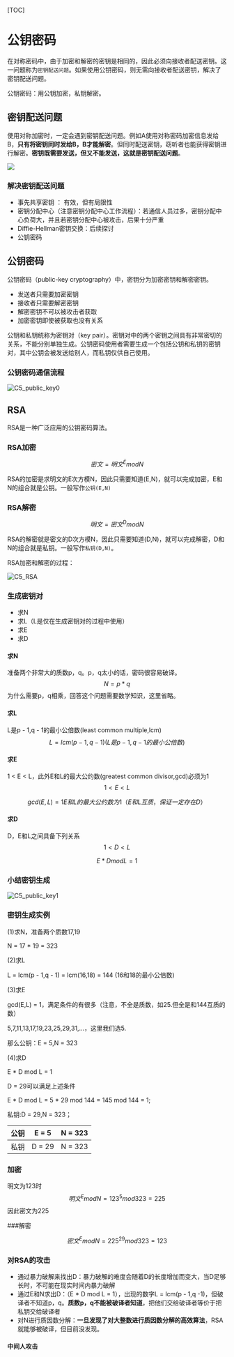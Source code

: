 [TOC]

# 公钥密码

在对称密码中，由于加密和解密的密钥是相同的，因此必须向接收者配送密钥。这一问题称为`密钥配送问题`。如果使用公钥密码，则无需向接收者配送密钥，解决了密钥配送问题。

公钥密码：用公钥加密，私钥解密。



## 密钥配送问题

使用对称加密时，一定会遇到密钥配送问题。例如A使用对称密码加密信息发给B，**只有将密钥同时发给B，B才能解密**。但同时配送密钥，窃听者也能获得密钥进行解密。**密钥既需要发送，但又不能发送，这就是密钥配送问题**。

![](image/C5_key_distrubution.png)

### 解决密钥配送问题

* 事先共享密钥 ： 有效，但有局限性
* 密钥分配中心（注意密钥分配中心工作流程）：若通信人员过多，密钥分配中心负荷大，并且若密钥分配中心被攻击，后果十分严重
* Diffie-Hellman密钥交换：后续探讨
* 公钥密码



## 公钥密码

公钥密码（public-key cryptography）中，密钥分为加密密钥和解密密钥。

* 发送者只需要加密密钥
* 接收者只需要解密密钥
* 解密密钥不可以被攻击者获取
* 加密密钥即使被获取也没有关系



公钥和私钥统称为密钥对（key pair）。密钥对中的两个密钥之间具有非常密切的关系，不能分别单独生成。公钥密码使用者需要生成一个包括公钥和私钥的密钥对，其中公钥会被发送给别人，而私钥仅供自己使用。



### 公钥密码通信流程

![C5_public_key0](image/C5_public_key0.png)



## RSA

RSA是一种广泛应用的公钥密码算法。



### RSA加密

$$
密文 = 明文^E mod N
$$

RSA的加密是求明文的E次方模N，因此只需要知道(E,N)，就可以完成加密，E和N的组合就是公钥。一般写作`公钥(E,N)`



### RSA解密

$$
明文 = 密文^D mod N
$$

RSA的解密就是密文的D次方模N，因此只需要知道(D,N)，就可以完成解密，D和N的组合就是私钥。一般写作`私钥(D,N)`。

RSA加密和解密的过程：

![C5_RSA](image/C5_RSA.png)





### 生成密钥对

* 求N
* 求L（L是仅在生成密钥对的过程中使用）
* 求E
* 求D

#### 求N

准备两个非常大的质数p，q。p，q太小的话，密码很容易破译。
$$
N = p * q
$$
为什么需要p，q相乘，回答这个问题需要数学知识，这里省略。



#### 求L

L是p - 1,q - 1的最小公倍数(least common multiple,lcm)
$$
L = lcm(p - 1,q - 1)   (L是p - 1,q - 1的最小公倍数)
$$


#### 求E

1 < E < L，此外E和L的最大公约数(greatest common divisor,gcd)必须为1
$$
1 < E < L
$$

$$
gcd(E,L) = 1      E和L的最大公约数为1（E和L互质，保证一定存在D）
$$



#### 求D

D，E和L之间具备下列关系
$$
1 < D < L
$$

$$
E * D mod L = 1
$$



### 小结密钥生成

![C5_public_key1](image/C5_public_key1.png)



### 密钥生成实例

(1)求N，准备两个质数17,19

N = 17 * 19 = 323

(2)求L

L = lcm(p - 1,q - 1) = lcm(16,18) = 144 (16和18的最小公倍数)

(3)求E

gcd(E,L) = 1，满足条件的有很多（注意，不全是质数，如25.但全是和144互质的数）

5,7,11,13,17,19,23,25,29,31,...，这里我们选5.

那么公钥：E = 5,N = 323

(4)求D

E * D mod L = 1

D = 29可以满足上述条件

E * D mod L = 5 * 29 mod 144 = 145 mod 144 = 1;

私钥:D = 29,N = 323；



| 公钥 | E = 5  | N = 323 |
| ---- | ------ | ------- |
| 私钥 | D = 29 | N = 323 |



### 加密

明文为123时
$$
明文^E mod N = 123^5 mod 323 = 225
$$
因此密文为225



###解密

$$
密文^E mod N =  225^29 mod 323 = 123
$$



### 对RSA的攻击

* 通过暴力破解来找出D：暴力破解的难度会随着D的长度增加而变大，当D足够长时，不可能在现实时间内暴力破解
* 通过E和N求出D：（E * D mod L = 1），出现的数字L = lcm(p - 1,q -1)，但破译者不知道p，q。**质数p，q不能被破译者知道**，把他们交给破译者等价于把私钥交给破译者
* 对N进行质因数分解：**一旦发现了对大整数进行质因数分解的高效算法**，RSA就能够被破译，但目前没发现。



#### 中间人攻击



